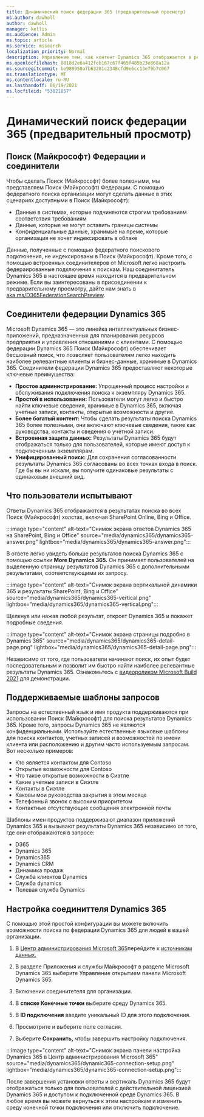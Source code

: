 ```yaml
---
title: Динамический поиск федерации 365 (предварительный просмотр)
ms.author: dawholl
author: dawholl
manager: kellis
ms.audience: Admin
ms.topic: article
ms.service: mssearch
localization_priority: Normal
description: Управление тем, как контент Dynamics 365 отображается в результатах поиска
ms.openlocfilehash: 8818d2e6a412feb167c67f465f485b23e868a12a
ms.sourcegitcommit: be989950a7b63281c2348cfd9e6cc13e79b7c067
ms.translationtype: MT
ms.contentlocale: ru-RU
ms.lasthandoff: 06/19/2021
ms.locfileid: "53021857"
---
```

# <a name="dynamics-365-federation-search-preview"></a>Динамический поиск федерации 365 (предварительный просмотр)

## <a name="microsoft-search-federation-and-connectors"></a>Поиск (Майкрософт) Федерации и соединители

Чтобы сделать Поиск (Майкрософт) более полезными, мы представляем Поиск (Майкрософт) Федерации. С помощью федератного поиска организации могут сделать данные в этих сценариях доступными в Поиск (Майкрософт):

* Данные в системах, которые подчиняются строгим требованиям соответствия требованиям
* Данные, которые не могут оставить границы системы
* Конфиденциальные данные, хранимые на преме, которые организация не хочет индексировать в облаке

Данные, полученные с помощью федератного поискового подключения, не индексированы в Поиск (Майкрософт). Кроме того, с помощью встроенных соединителеров от Microsoft легко настроить федераированные подключения к поискам. Наш соединитатель Dynamics 365 в настоящее время находится в предварительном режиме. Если вы заинтересованы в присоединении к предварительному просмотру, дайте нам знать в [aka.ms/D365FederationSearchPreview](https://aka.ms/D365FederationSearchPreview).

## <a name="dynamics-365-federation-connector"></a>Соединители федерации Dynamics 365

Microsoft Dynamics 365 — это линейка интеллектуальных бизнес-приложений, предназначенных для планирования ресурсов предприятия и управления отношениями с клиентами. С помощью федерации Dynamics 365 Поиск (Майкрософт) обеспечивает бесшовный поиск, что позволяет пользователям легко находить наиболее релевантные клиенты и бизнес-данные, хранимые в Dynamics 365. Соединители федерации Dynamics 365 предоставляют некоторые ключевые преимущества:

* **Простое администрирование:** Упрощенный процесс настройки и обслуживания подключения поиска к экземпляру Dynamics 365.
* **Простой в использовании:** Пользователи могут легко и быстро найти ключевые сведения, хранимые в Dynamics 365, включая учетные записи, контакты, открытые возможности и другие.
* **Более богатый контент:** Чтобы сделать результаты поиска Dynamics 365 более полезными, они включают ключевые сведения, такие как руководства, контакты и сведения о учетной записи.
* **Встроенная защита данных:** Результаты Dynamics 365 будут отображаться только для пользователей, которые имеют доступ к подключенным экземплярам.
* **Унифицированный поиск:** Для сохранения согласованности результаты Dynamics 365 согласованы во всех точках входа в поиск. Где бы вы ни искали, вы получите одинаковые результаты с одинаковым внешний вид.

## <a name="what-users-experience"></a>Что пользователи испытывают

Ответы Dynamics 365 отображаются в результатах поиска во всех Поиск (Майкрософт) холстах, включая SharePoint Online, Bing и Office.

:::image type="content" alt-text="Снимок экрана ответов Dynamics 365 на SharePoint, Bing и Office" source="media/dynamics365/dynamics365-answer.png" lightbox="media/dynamics365/dynamics365-answer.png":::

В ответе легко увидеть больше результатов поиска Dynamics 365 с помощью ссылки **More Dynamics 365.** Он принимает пользователей на выделенную страницу результатов Dynamics 365 с дополнительными результатами, соответствующими их запросу.

:::image type="content" alt-text="Снимок экрана вертикальной динамики 365 и результаты SharePoint, Bing и Office" source="media/dynamics365/dynamics365-vertical.png" lightbox="media/dynamics365/dynamics365-vertical.png":::

Щелкнув или нажав любой результат, откроет Dynamics 365 и покажет подробные сведения.

:::image type="content" alt-text="Снимок экрана страницы подробно в Dynamics 365" source="media/dynamics365/dynamics365-detail-page.png" lightbox="media/dynamics365/dynamics365-detail-page.png":::

Независимо от того, где пользователи начинают поиск, их опыт будет последовательным и позволит им быстро найти наиболее релевантные результаты Dynamics 365. Ознакомьтесь с [видеороликом Microsoft Build 2021](https://youtu.be/TH9QUkQoEJM) для демонстрации.

## <a name="supported-query-patterns"></a>Поддерживаемые шаблоны запросов

Запросы на естественный язык и имя продукта поддерживаются при использовании Поиск (Майкрософт) для поиска результатов Dynamics 365. Кроме того, запросы Dynamics 365 не являются конфиденциальными. Используйте естественные языковые шаблоны для поиска контактов, учетных записей и возможностей по имени клиента или расположению и другим часто используемым запросам. Вот несколько примеров:

* Кто является контактом для Contoso
* Открытые возможности для Contoso
* Что такое открытые возможности в Сиэтле
* Какие учетные записи в Сиэтле
* Контакты в Сиэтле
* Каковы мои руководства закрытия в этом месяце
* Телефонный звонок с высоким приоритетом
* Контактные отсутствующие сообщения электронной почты

Шаблоны имен продуктов поддерживают диапазон приложений Dynamics 365 и вызывают результаты Dynamics 365 независимо от того, где они отображаются в запросе:

* D365
* Dynamics 365
* Dynamics365
* Dynamics CRM
* Динамика продаж
* Служба клиентов Dynamics
* Служба dynamics
* Полевая служба Dynamics

## <a name="configure-the-dynamics-365-connector"></a>Настройка соединиттеля Dynamics 365

С помощью этой простой конфигурации вы можете включить возможности поиска по федерации Dynamics 365 для людей в вашей организации.

1. В [Центр администрирования Microsoft 365](https://admin.microsoft.com)перейдите к [источникам данных.](https://admin.microsoft.com/Adminportal/Home#/MicrosoftSearch/connectors)

2. В разделе Приложения и службы Майкрософт в разделе Microsoft  Dynamics 365 выберите Управление открытием панели Microsoft Dynamics 365.

3. Включении соединитетеля для организации.

4. В **списке Конечные точки** выберите среду Dynamics 365.

5. В **ID подключения** введите уникальный ID для этого подключения.

6. Просмотрите и выберите поле согласия.

7. Выберите **Сохранить,** чтобы завершить настройку подключения.

:::image type="content" alt-text="Снимок экрана панели настройка Dynamics 365 в Центр администрирования Microsoft 365" source="media/dynamics365/dynamic365-connection-setup.png" lightbox="media/dynamics365/dynamic365-connection-setup.png":::

После завершения установки ответы и вертикаль Dynamics 365 будут отображаться только для пользователей с действительной лицензией Dynamics 365 и доступом к подключенной среде Dynamics 365. В любое время вы можете вернуться к этим настройкам и изменить среду конечной точки подключения или отключить подключение.
